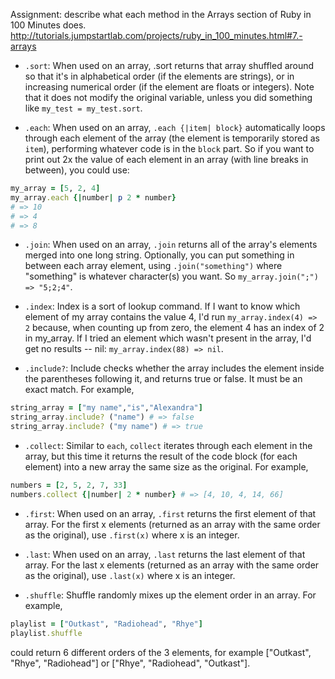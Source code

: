 Assignment: describe what each method in the Arrays section of Ruby in 100 Minutes does. http://tutorials.jumpstartlab.com/projects/ruby_in_100_minutes.html#7.-arrays

 - `.sort`: When used on an array, .sort returns that array shuffled around so that it's in alphabetical order (if the elements are strings), or in increasing numerical order (if the element are floats or integers). Note that it does not modify the original variable, unless you did something like `my_test = my_test.sort`.

  - `.each`: When used on an array, `.each {|item| block}` automatically loops through each element of the array (the element is temporarily stored as `item`), performing whatever code is in the `block` part. So if you want to print out 2x the value of each element in an array (with line breaks in between), you could use:
  ```ruby
  my_array = [5, 2, 4]
  my_array.each {|number| p 2 * number}
  # => 10
  # => 4
  # => 8
  ```

  - `.join`: When used on an array, `.join` returns all of the array's elements merged into one long string. Optionally, you can put something in between each array element, using `.join("something")` where "something" is whatever character(s) you want. So `my_array.join(";") => "5;2;4"`.

  - `.index`: Index is a sort of lookup command. If I want to know which element of my array contains the value 4, I'd run `my_array.index(4) => 2` because, when counting up from zero, the element 4 has an index of 2 in my_array. If I tried an element which wasn't present in the array, I'd get no results -- nil: `my_array.index(88) => nil`.

  - `.include?`: Include checks whether the array includes the element inside the parentheses following it, and returns true or false. It must be an exact match. For example,
  ```ruby
  string_array = ["my name","is","Alexandra"]
  string_array.include? ("name") # => false
  string_array.include? ("my name") # => true
  ```

  - `.collect`: Similar to `each`, `collect` iterates through each element in the array, but this time it returns the result of the code block (for each element) into a new array the same size as the original. For example,
  ```ruby
  numbers = [2, 5, 2, 7, 33]
  numbers.collect {|number| 2 * number} # => [4, 10, 4, 14, 66]
  ```

  - `.first`: When used on an array, `.first` returns the first element of that array. For the first x elements (returned as an array with the same order as the original), use `.first(x)` where x is an integer.

  - `.last`: When used on an array, `.last` returns the last element of that array. For the last x elements (returned as an array with the same order as the original), use `.last(x)` where x is an integer.

  - `.shuffle`: Shuffle randomly mixes up the element order in an array. For example,
  ```ruby
  playlist = ["Outkast", "Radiohead", "Rhye"]
  playlist.shuffle
  ```
  could return 6 different orders of the 3 elements, for example ["Outkast", "Rhye", "Radiohead"] or ["Rhye", "Radiohead", "Outkast"].
